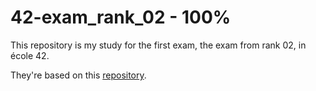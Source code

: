 # 42-exam_rank_02 - 100%

This repository is my study for the first exam, the exam from rank 02, in école 42.

They're based on this [repository](https://github.com/pasqualerossi/42-School-Exam-Rank-02).
